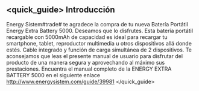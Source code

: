 ## <quick_guide> Introducción
Energy Sistem#trade# te agradece la compra de tu nueva Batería Portátil Energy Extra Battery 5000.
Deseamos que lo disfrutes. Esta batería portátil recargable con 5000mAh de capacidad es ideal
para recargar tu smartphone, tablet, reproductor multimedia u otros dispositivos allá donde
estés. Cable integrado y función de carga simultánea de 2 dispositivos. Te aconsejamos que leas el presente manual de usuario para disfrutar del producto de una
manera segura y aprovechando al máximo sus prestaciones.
Encuentra el manual completo de la ENERGY EXTRA BATTERY 5000 en el siguiente enlace http://www.energysistem.com/guide/39981
</quick_guide>
